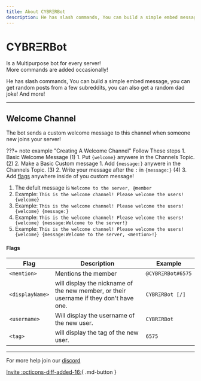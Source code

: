 ```yaml
---
title: About CYBRΞRBot
description: He has slash commands, You can build a simple embed message, you can get random posts from a few subreddits, you can also get a random dad joke! And more!
---
```


[discord]: https://discord.gg/Bm6fMsA
[invite]: https://discord.com/oauth2/authorize?client_id=745786473554378832&permissions=8&scope=bot%20applications.commands
[flags]: #welcome-message-flags

# CYBRΞRBot
Is a Multipurpose bot for every server!<br>
More commands are added occasionally!<br>

He has slash commands, You can build a simple embed message, you can get random posts from a few subreddits, you can also get a random dad joke! And more!

---


## Welcome Channel
The bot sends a custom welcome message to this channel when someone new joins your server!

???+ note example "Creating A Welcome Channel"
      Follow These steps
      1. Basic Welcome Message (1)
        1. Put `{welcome}` anywere in the Channels Topic. (2)
      2. Make a Basic Custom message
        1. Add `{message:}` anywere in the Channels Topic. (3)
        2. Write your message after the `:` in `{message:}` (4)
      3. Add [flags] anywhere inside of you custom message!

1. The defult message is `Welcome to the server, @member`
2. Example: `This is the welcome channel! Please welcome the users! {welcome}`
3. Example: `This is the welcome channel! Please welcome the users! {welcome} {message:}`
4. Example: `This is the welcome channel! Please welcome the users!{welcome} {message:Welcome to the server!}`
5. Example: `This is the welcome channel! Please welcome the users!{welcome} {message:Welcome to the server, <mention>!}`


#### Flags
| Flag        | Description                          | Example     |
| ----------- | ------------------------------------ | ----------- |
| `<mention>` | Mentions the member                  |`@CYBRΞRBot#6575`|
|`<displayName>`|  will display the nickname of the new member, or their username if they don't have one. | `CYBRΞRBot [/]` |
| `<username>`    |  Will display the username of the new user. | `CYBRΞRBot` |
| `<tag>`    |   will display the tag of the new user. | `6575` |
---


For more help join our [discord]

[Invite :octicons-diff-added-16:](https://discord.com/oauth2/authorize?client_id=745786473554378832&permissions=8&scope=bot%20applications.commands){ .md-button }
